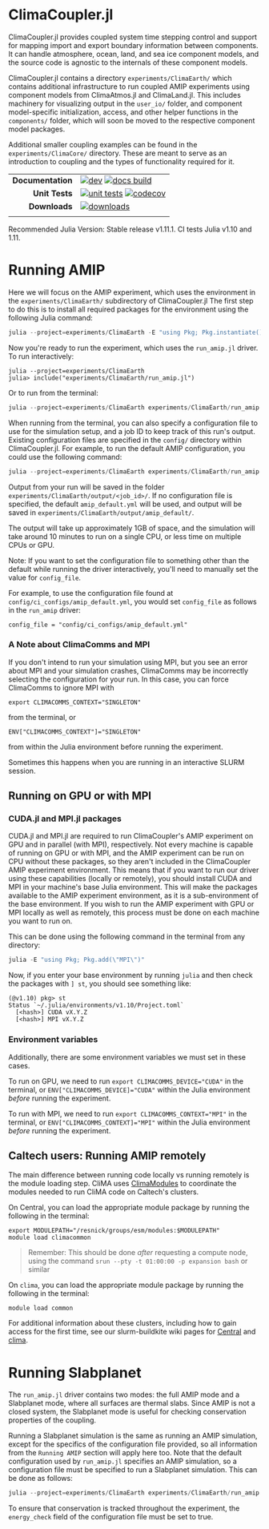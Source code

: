 # ClimaCoupler.jl

ClimaCoupler.jl provides coupled system time stepping control and support for mapping import and export
boundary information between components. It can handle atmosphere, ocean, land, and sea ice component models,
and the source code is agnostic to the internals of these component models.

ClimaCoupler.jl contains a directory `experiments/ClimaEarth/` which contains
additional infrastructure to run coupled AMIP experiments using component models
from ClimaAtmos.jl and ClimaLand.jl. This includes machinery for visualizing output
in the `user_io/` folder, and component model-specific initialization, access,
and other helper functions in the `components/` folder, which will soon be moved to
the respective component model packages.

Additional smaller coupling examples can be found in the `experiments/ClimaCore/` directory.
These are meant to serve as an introduction to coupling and the types of functionality
required for it.

<!-- Links and shortcuts -->
[docs-dev-img]: https://img.shields.io/badge/docs-dev-blue.svg
[docs-dev-url]: https://CliMA.github.io/ClimaCoupler.jl/dev/

[docs-bld-img]: https://github.com/CliMA/ClimaCoupler.jl/workflows/Documentation/badge.svg
[docs-bld-url]: https://github.com/CliMA/ClimaCoupler.jl/actions?query=workflow%3ADocumentation

[unit-tests-img]: https://github.com/CliMA/ClimaCoupler.jl/actions/workflows/ci.yml/badge.svg
[unit-tests-url]: https://github.com/CliMA/ClimaCoupler.jl/actions?query=workflow%3Aci

[codecov-img]: https://codecov.io/gh/CliMA/ClimaCoupler.jl/branch/main/graph/badge.svg
[codecov-url]: https://codecov.io/gh/CliMA/ClimaCoupler.jl

[downloads-img]: https://img.shields.io/badge/dynamic/json?url=http%3A%2F%2Fjuliapkgstats.com%2Fapi%2Fv1%2Ftotal_downloads%2FClimaCoupler&query=total_requests&suffix=%2Ftotal&label=Downloads
[downloads-url]: http://juliapkgstats.com/pkg/ClimaCoupler

|||
|---------------------:|:-----------------------------------------------|
| **Documentation**    | [![dev][docs-dev-img]][docs-dev-url] [![docs build][docs-bld-img]][docs-bld-url]|
| **Unit Tests**       | [![unit tests][unit-tests-img]][unit-tests-url] [![codecov][codecov-img]][codecov-url]|
| **Downloads**        | [![downloads][downloads-img]][downloads-url]|
|||

Recommended Julia Version: Stable release v1.11.1. CI tests Julia v1.10 and 1.11.

# Running AMIP
Here we will focus on the AMIP experiment, which uses the environment in the `experiments/ClimaEarth/` subdirectory of ClimaCoupler.jl
The first step to do this is to install all required packages for the environment using the following Julia command:
```julia
julia --project=experiments/ClimaEarth -E "using Pkg; Pkg.instantiate(); Pkg.build()"
```

Now you're ready to run the experiment, which uses the `run_amip.jl` driver. To run interactively:
```
julia --project=experiments/ClimaEarth
julia> include("experiments/ClimaEarth/run_amip.jl")
```

Or to run from the terminal:
```julia
julia --project=experiments/ClimaEarth experiments/ClimaEarth/run_amip.jl
```

When running from the terminal, you can also specify a configuration file to use for the simulation setup, and a job ID to keep track of this run's output.
Existing configuration files are specified in the `config/` directory within ClimaCoupler.jl.
For example, to run the default AMIP configuration, you could use the following command:
```julia
julia --project=experiments/ClimaEarth experiments/ClimaEarth/run_amip.jl --config_file config/ci_configs/amip_default.yml --job_id amip_default
```

Output from your run will be saved in the folder `experiments/ClimaEarth/output/<job_id>/`.
If no configuration file is specified, the default
`amip_default.yml` will be used, and output will be saved in `experiments/ClimaEarth/output/amip_default/`.

The output will take up approximately 1GB of space, and the simulation will take around 10 minutes to run on a single CPU, or less time on multiple CPUs or GPU.

Note: If you want to set the configuration file to something other than the default
while running the driver interactively, you'll need to
manually set the value for `config_file`.

For example, to use the configuration file found at `config/ci_configs/amip_default.yml`, you would set `config_file` as follows in the `run_amip` driver:
```
config_file = "config/ci_configs/amip_default.yml"
```

### A Note about ClimaComms and MPI
If you don't intend to run your simulation using MPI, but you see an error about MPI and your simulation crashes,
ClimaComms may be incorrectly selecting the configuration for your run.
In this case, you can force ClimaComms to ignore MPI with
```
export CLIMACOMMS_CONTEXT="SINGLETON"
```
from the terminal, or
```
ENV["CLIMACOMMS_CONTEXT"]="SINGLETON"
```
from within the Julia environment before running the experiment.

Sometimes this happens when you are running in an interactive SLURM session.

## Running on GPU or with MPI

### CUDA.jl and MPI.jl packages
CUDA.jl and MPI.jl are required to run ClimaCoupler's AMIP experiment on GPU and in parallel (with MPI), respectively.
Not every machine is capable of running on GPU or with MPI, and the AMIP experiment can be run on CPU
without these packages, so they aren't included in the ClimaCoupler AMIP experiment environment.
This means that if you want to run our driver using these capabilities (locally or remotely), you should install
CUDA and MPI in your machine's base Julia environment. This will make the packages available to the
AMIP experiment environment, as it is a sub-environment of the base environment.
If you wish to run the AMIP experiment with GPU or MPI locally as well as remotely,
this process must be done on each machine you want to run on.

This can be done using the following command in the terminal from any directory:
```julia
julia -E "using Pkg; Pkg.add(\"MPI\")"
```

Now, if you enter your base environment by running `julia` and then check the packages with `] st`, you should see something like:
```
(@v1.10) pkg> st
Status `~/.julia/environments/v1.10/Project.toml`
  [<hash>] CUDA vX.Y.Z
  [<hash>] MPI vX.Y.Z
```

### Environment variables
Additionally, there are some environment variables we must set in these cases.

To run on GPU, we need to run `export CLIMACOMMS_DEVICE="CUDA"` in the terminal, or
`ENV["CLIMACOMMS_DEVICE]="CUDA"` within the Julia environment _before_ running the experiment.

To run with MPI, we need to run `export CLIMACOMMS_CONTEXT="MPI"` in the terminal, or
`ENV["CLIMACOMMS_CONTEXT]="MPI"` within the Julia environment _before_ running the experiment.

## Caltech users: Running AMIP remotely
The main difference between running code locally vs running remotely is
the module loading step. CliMA uses [ClimaModules](https://github.com/CliMA/ClimaModules?tab=readme-ov-file#clima-modules-for-new-central) to coordinate the modules
needed to run CliMA code on Caltech's clusters.

On Central, you can load the appropriate module package by running the following in the terminal:
```
export MODULEPATH="/resnick/groups/esm/modules:$MODULEPATH"
module load climacommon
```

> Remember: This should be done _after_ requesting a compute node, using the command `srun --pty -t 01:00:00 -p expansion bash` or similar

On `clima`, you can load the appropriate module package by running the following in the terminal:
```
module load common
```

For additional information about these clusters, including how to gain access for the first time,
see our slurm-buildkite wiki pages for [Central](https://github.com/CliMA/slurm-buildkite/wiki/Central) and [clima](https://github.com/CliMA/slurm-buildkite/wiki/clima).

# Running Slabplanet
The `run_amip.jl` driver contains two modes: the full AMIP mode and a Slabplanet mode, where all surfaces are thermal slabs. Since AMIP is not a closed system, the Slabplanet mode is useful for checking conservation properties of the coupling.

Running a Slabplanet simulation is the same as running an AMIP simulation, except for the specifics of the configuration file provided, so all information from the `Running AMIP` section will apply here too. Note that the default configuration used by `run_amip.jl` specifies an AMIP simulation, so a configuration file must be specified to run a Slabplanet simulation. This can be done as follows:
```julia
julia --project=experiments/ClimaEarth experiments/ClimaEarth/run_amip.jl --config_file config/ci_configs/slabplanet_default.yml --job_id slabplanet_default
```

To ensure that conservation is tracked throughout the experiment, the `energy_check` field of the configuration file must be set to true.
